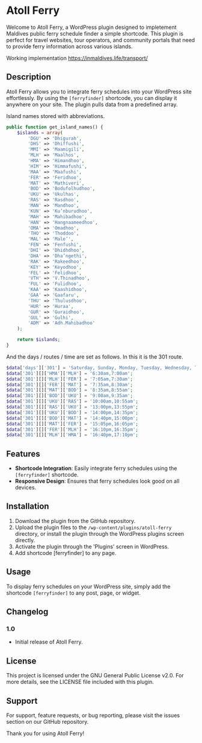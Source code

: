 # Atoll Ferry

Welcome to Atoll Ferry, a WordPress plugin designed to impletement Maldives public ferry schedule finder a simple shortcode. This plugin is perfect for travel websites, tour operators, and community portals that need to provide ferry information across various islands.

Working implementation
https://inmaldives.life/transport/

## Description

Atoll Ferry allows you to integrate ferry schedules into your WordPress site effortlessly. By using the `[ferryfinder]` shortcode, you can display it anywhere on your site. The plugin pulls data from a predefined array.

Island names stored with abbreviations.

```php
public function get_island_names() {
	$islands = array(
		'DGU' => 'Dhigurah',
		'DHS' => 'Dhiffushi',
		'MMI' => 'Maamigili',
		'MLH' => 'Maalhos',
		'HMA' => 'Himandhoo',
		'HIM' => 'Himmafushi',
		'MAA' => 'Maafushi',
		'FER' => 'Feridhoo',
		'MAT' => 'Mathiveri',
		'BOD' => 'Bodufolhudhoo',
		'UKU' => 'Ukulhas',
		'RAS' => 'Rasdhoo',
		'MAN' => 'Mandhoo',
		'KUN' => 'Ku’nburudhoo',
		'MAH' => 'Mahibadhoo',
		'HAN' => 'Hangnaameedhoo',
		'OMA' => 'Omadhoo',
		'THO' => 'Thoddoo',
		'MAL' => 'Male’',
		'FEN' => 'Fenfushi',
		'DHI' => 'Dhidhdhoo',
		'DHA' => 'Dha’ngethi',
		'RAK' => 'Rakeedhoo',
		'KEY' => 'Keyodhoo',
		'FEL' => 'Felidhoo',
		'VTH' => 'V.Thinadhoo',
		'FUL' => 'Fulidhoo',
		'KAA' => 'Kaashidhoo',
		'GAA' => 'Gaafaru',
		'THU' => 'Thulusdhoo',
		'HUR' => 'Huraa',
		'GUR' => 'Guraidhoo',
		'GUL' => 'Gulhi',
		'ADM' => 'Adh.Mahibadhoo'
	);

	return $islands;
}

```

And the days / routes / time are set as follows.
In this it is the 301 route.

```php
$data['days']['301'] = 'Saturday, Sunday, Monday, Tuesday, Wednesday, Thursday';
$data['301'][]['HMA']['MLH'] = '6:30am,7:00am';
$data['301'][]['MLH']['FER'] = '7:05am,7:30am';
$data['301'][]['FER']['MAT'] = '7:35am,8:30am';
$data['301'][]['MAT']['BOD'] = '8:35am,8:55am';
$data['301'][]['BOD']['UKU'] = '9:00am,9:35am';
$data['301'][]['UKU']['RAS'] = '10:00am,10:55am';
$data['301'][]['RAS']['UKU'] = '13:00pm,13:55pm';
$data['301'][]['UKU']['BOD'] = '14:00pm,14:35pm';
$data['301'][]['BOD']['MAT'] = '14:40pm,15:00pm';
$data['301'][]['MAT']['FER'] = '15:05pm,16:05pm';
$data['301'][]['FER']['MLH'] = '16:10pm,16:35pm';
$data['301'][]['MLH']['HMA'] = '16:40pm,17:10pm';
```

## Features

- **Shortcode Integration**: Easily integrate ferry schedules using the `[ferryfinder]` shortcode.
- **Responsive Design**: Ensures that ferry schedules look good on all devices.

## Installation

1. Download the plugin from the GitHub repository.
2. Upload the plugin files to the `/wp-content/plugins/atoll-ferry` directory, or install the plugin through the WordPress plugins screen directly.
3. Activate the plugin through the 'Plugins' screen in WordPress.
4. Add shortcode [ferryfinder] to any page.

## Usage

To display ferry schedules on your WordPress site, simply add the shortcode `[ferryfinder]` to any post, page, or widget. 

## Changelog

### 1.0
- Initial release of Atoll Ferry.

## License

This project is licensed under the GNU General Public License v2.0. For more details, see the LICENSE file included with this plugin.

## Support

For support, feature requests, or bug reporting, please visit the issues section on our GitHub repository.

Thank you for using Atoll Ferry!

